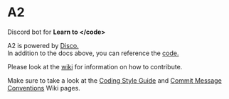 # A2
Discord bot for **Learn to &lt;/code>**

A2 is powered by [Disco.](https://b1naryth1ef.github.io/disco/)  
In addition to the docs above, you can reference the [code.](https://github.com/b1naryth1ef/disco)

Please look at the [wiki](https://github.com/fiskenslakt/A2/wiki) for information on how to contribute.  

Make sure to take a look at the [Coding Style Guide](https://github.com/fiskenslakt/A2/wiki/Code-Style-Guide) and [Commit Message Conventions](https://github.com/fiskenslakt/A2/wiki/Commit-Message-Conventions) Wiki pages.
